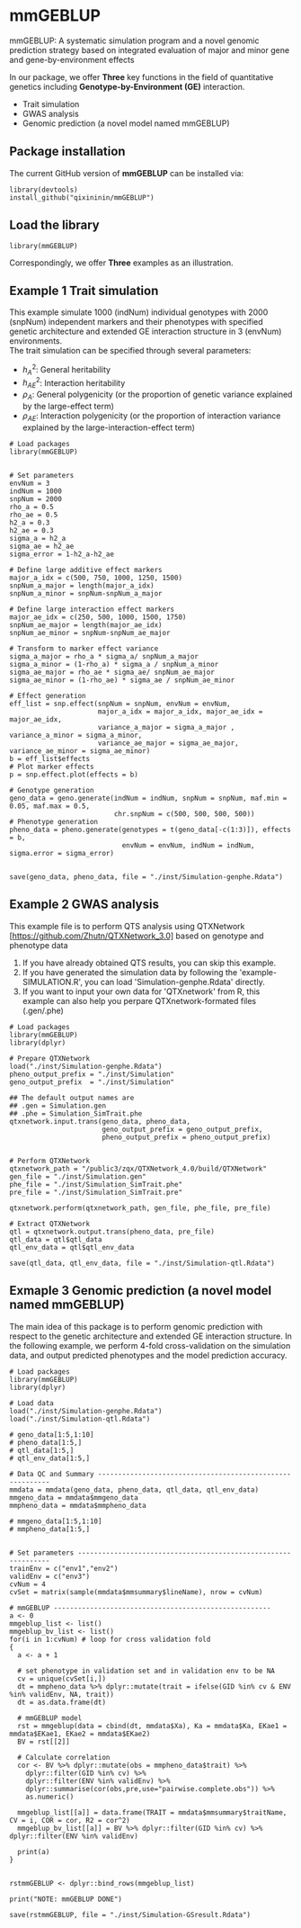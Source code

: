 # mmGEBLUP

mmGEBLUP: A systematic simulation program and a novel genomic prediction strategy based on integrated evaluation of major and minor gene and gene-by-environment effects    

In our package, we offer **Three** key functions in the field of quantitative genetics including **Genotype-by-Environment (GE)** interaction.   
- Trait simulation    
- GWAS analysis    
- Genomic prediction (a novel model named mmGEBLUP)     

## Package installation
The current GitHub version of **mmGEBLUP** can be installed via:
```
library(devtools)
install_github("qixininin/mmGEBLUP")
```

## Load the library
```
library(mmGEBLUP)
```

Correspondingly, we offer **Three** examples as an illustration.    

## Example 1 Trait simulation 
This example simulate 1000 (indNum) individual genotypes with 2000 (snpNum) independent markers and their phenotypes with specified genetic architecture and extended GE interaction structure in 3 (envNum) environments.    
The trait simulation can be specified through several parameters:    
- $h^2_A$: General heritability   
- $h^2_{AE}$: Interaction heritability    
- $\rho_A$: General polygenicity (or the proportion of genetic variance explained by the large-effect term)   
- $\rho_{AE}$: Interaction polygenicity (or the proportion of interaction variance explained by the large-interaction-effect term)   

```
# Load packages 
library(mmGEBLUP)


# Set parameters
envNum = 3
indNum = 1000
snpNum = 2000
rho_a = 0.5
rho_ae = 0.5
h2_a = 0.3
h2_ae = 0.3
sigma_a = h2_a
sigma_ae = h2_ae
sigma_error = 1-h2_a-h2_ae

# Define large additive effect markers
major_a_idx = c(500, 750, 1000, 1250, 1500)
snpNum_a_major = length(major_a_idx)
snpNum_a_minor = snpNum-snpNum_a_major

# Define large interaction effect markers
major_ae_idx = c(250, 500, 1000, 1500, 1750)
snpNum_ae_major = length(major_ae_idx)
snpNum_ae_minor = snpNum-snpNum_ae_major

# Transform to marker effect variance
sigma_a_major = rho_a * sigma_a/ snpNum_a_major
sigma_a_minor = (1-rho_a) * sigma_a / snpNum_a_minor
sigma_ae_major = rho_ae * sigma_ae/ snpNum_ae_major
sigma_ae_minor = (1-rho_ae) * sigma_ae / snpNum_ae_minor

# Effect generation
eff_list = snp.effect(snpNum = snpNum, envNum = envNum,
                      major_a_idx = major_a_idx, major_ae_idx = major_ae_idx,
                      variance_a_major = sigma_a_major , variance_a_minor = sigma_a_minor,
                      variance_ae_major = sigma_ae_major, variance_ae_minor = sigma_ae_minor)
b = eff_list$effects
# Plot marker effects
p = snp.effect.plot(effects = b)

# Genotype generation
geno_data = geno.generate(indNum = indNum, snpNum = snpNum, maf.min = 0.05, maf.max = 0.5,
                          chr.snpNum = c(500, 500, 500, 500))
# Phenotype generation
pheno_data = pheno.generate(genotypes = t(geno_data[-c(1:3)]), effects = b,
                            envNum = envNum, indNum = indNum, sigma.error = sigma_error)


save(geno_data, pheno_data, file = "./inst/Simulation-genphe.Rdata")
```


## Example 2 GWAS analysis
This example file is to perform QTS analysis using QTXNetwork [https://github.com/Zhutn/QTXNetwork_3.0] based on genotype and phenotype data  
1. If you have already obtained QTS results, you can skip this example.  
2. If you have generated the simulation data by following the 'example-SIMULATION.R', you can load 'Simulation-genphe.Rdata' directly.  
3. If you want to input your own data for 'QTXnetwork' from R, this example can also help you perpare QTXnetwork-formated files (.gen/.phe)  

```
# Load packages 
library(mmGEBLUP)
library(dplyr)

# Prepare QTXNetwork
load("./inst/Simulation-genphe.Rdata")
pheno_output_prefix = "./inst/Simulation"
geno_output_prefix  = "./inst/Simulation"

## The default output names are
## .gen = Simulation.gen
## .phe = Simulation_SimTrait.phe
qtxnetwork.input.trans(geno_data, pheno_data,
                       geno_output_prefix = geno_output_prefix,
                       pheno_output_prefix = pheno_output_prefix)


# Perform QTXNetwork
qtxnetwork_path = "/public3/zqx/QTXNetwork_4.0/build/QTXNetwork"
gen_file = "./inst/Simulation.gen"
phe_file = "./inst/Simulation_SimTrait.phe"
pre_file = "./inst/Simulation_SimTrait.pre"

qtxnetwork.perform(qtxnetwork_path, gen_file, phe_file, pre_file)

# Extract QTXNetwork
qtl = qtxnetwork.output.trans(pheno_data, pre_file)
qtl_data = qtl$qtl_data
qtl_env_data = qtl$qtl_env_data

save(qtl_data, qtl_env_data, file = "./inst/Simulation-qtl.Rdata")
```


## Exmaple 3 Genomic prediction (a novel model named mmGEBLUP)
The main idea of this package is to perform genomic prediction with respect to the genetic architecture and extended GE interaction structure. In the following example, we perform 4-fold cross-validation on the simulation data, and output predicted phenotypes and the model prediction accuracy.  

```
# Load packages 
library(mmGEBLUP)
library(dplyr)

# Load data 
load("./inst/Simulation-genphe.Rdata")
load("./inst/Simulation-qtl.Rdata")

# geno_data[1:5,1:10]
# pheno_data[1:5,]
# qtl_data[1:5,]
# qtl_env_data[1:5,]

# Data QC and Summary ----------------------------------------------------------
mmdata = mmdata(geno_data, pheno_data, qtl_data, qtl_env_data)
mmgeno_data = mmdata$mmgeno_data
mmpheno_data = mmdata$mmpheno_data

# mmgeno_data[1:5,1:10]
# mmpheno_data[1:5,]


# Set parameters ---------------------------------------------------------------
trainEnv = c("env1","env2")
validEnv = c("env3")
cvNum = 4
cvSet = matrix(sample(mmdata$mmsummary$lineName), nrow = cvNum)

# mmGEBLUP ------------------------------------------------------
a <- 0
mmgeblup_list <- list()
mmgeblup_bv_list <- list()
for(i in 1:cvNum) # loop for cross validation fold
{
  a <- a + 1

  # set phenotype in validation set and in validation env to be NA
  cv = unique(cvSet[i,])
  dt = mmpheno_data %>% dplyr::mutate(trait = ifelse(GID %in% cv & ENV %in% validEnv, NA, trait))
  dt = as.data.frame(dt)

  # mmGEBLUP model
  rst = mmgeblup(data = cbind(dt, mmdata$Xa), Ka = mmdata$Ka, EKae1 = mmdata$EKae1, EKae2 = mmdata$EKae2)
  BV = rst[[2]]

  # Calculate correlation
  cor <- BV %>% dplyr::mutate(obs = mmpheno_data$trait) %>%
    dplyr::filter(GID %in% cv) %>%
    dplyr::filter(ENV %in% validEnv) %>%
    dplyr::summarise(cor(obs,pre,use="pairwise.complete.obs")) %>%
    as.numeric()

  mmgeblup_list[[a]] = data.frame(TRAIT = mmdata$mmsummary$traitName, CV = i, COR = cor, R2 = cor^2)
  mmgeblup_bv_list[[a]] = BV %>% dplyr::filter(GID %in% cv) %>% dplyr::filter(ENV %in% validEnv)

  print(a)
}


rstmmGEBLUP <- dplyr::bind_rows(mmgeblup_list)

print("NOTE: mmGEBLUP DONE")

save(rstmmGEBLUP, file = "./inst/Simulation-GSresult.Rdata")
```

